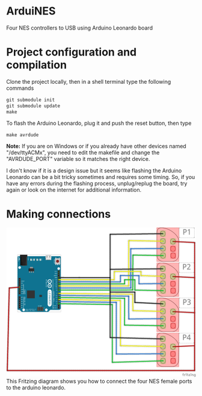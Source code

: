 # ArduiNES
Four NES controllers to USB using Arduino Leonardo board

# Project configuration and compilation
Clone the project locally, then in a shell terminal type the following commands

```
git submodule init
git submodule update
make
```

To flash the Arduino Leonardo, plug it and push the reset button, then type 
```
make avrdude
```

**Note:** If you are on Windows or if you already have other devices named "/dev/ttyACMx", 
you need to edit the makefile and change the "AVRDUDE_PORT" variable so it matches the right device.

I don't know if it is a design issue but it seems like flashing the Arduino Leonardo can be a bit tricky sometimes
and requires some timing. 
So, if you have any errors during the flashing process, unplug/replug the board, 
try again or look on the internet for additional information.

# Making connections
![](resources/nes_leonardo_bb.png)
This Fritzing diagram shows you how to connect the four NES female ports to the arduino leonardo.
